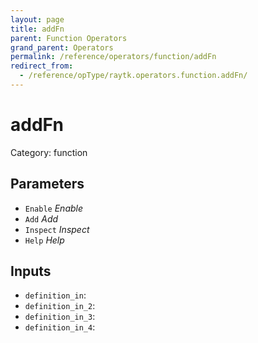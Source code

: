 ```yaml
---
layout: page
title: addFn
parent: Function Operators
grand_parent: Operators
permalink: /reference/operators/function/addFn
redirect_from:
  - /reference/opType/raytk.operators.function.addFn/
---
```


# addFn

Category: function



## Parameters

* `Enable` *Enable*
* `Add` *Add*
* `Inspect` *Inspect*
* `Help` *Help*

## Inputs

* `definition_in`: 
* `definition_in_2`: 
* `definition_in_3`: 
* `definition_in_4`: 